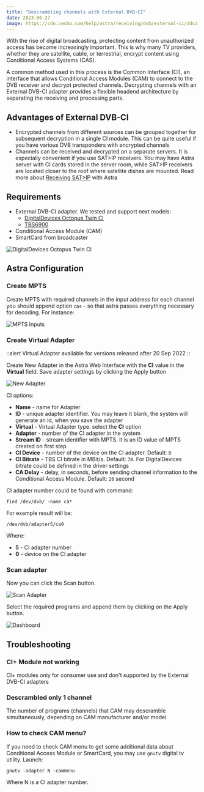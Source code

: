 ```yaml
---
title: "Descrambling channels with External DVB-CI"
date: 2023-06-27
image: https://cdn.cesbo.com/help/astra/receiving/dvb/external-ci/ddci.jpg
---
```


With the rise of digital broadcasting, protecting content from unauthorized access has become increasingly important. This is why many TV providers, whether they are satellite, cable, or terrestrial, encrypt content using Conditional Access Systems (CAS).

A common method used in this process is the Common Interface (CI), an interface that allows Conditional Access Modules (CAM) to connect to the DVB receiver and decrypt protected channels. Decrypting channels with an External DVB-CI adapter provides a flexible headend architecture by separating the receiving and processing parts.

## Advantages of External DVB-CI

- Encrypted channels from different sources can be grouped together for subsequent decryption in a single CI module. This can be quite useful if you have various DVB transponders with encrypted channels
- Channels can be received and decrypted on a separate servers. It is especially convenient if you use SAT>IP receivers. You may have Astra server with CI cards stored in the server room, while SAT>IP receivers are located closer to the roof where satellite dishes are mounted. Read more about [Receiving SAT>IP](./satip-client) with Astra

## Requirements

- External DVB-CI adapter. We tested and support next models:
    - [DigitalDevices Octopus Twin CI](https://www.digital-devices.eu/shop/en/accessoires/bridge/266/digital-devices-octopus-twin-ci-double-ci-slot-with-2-expansionports)
    - [TBS6900](https://www.tbsdtv.com/products/tbs6900-dvb-dual-pci-e-card.html)
- Conditional Access Module (CAM)
- SmartCard from broadcaster

![DigitalDevices Octopus Twin CI](https://cdn.cesbo.com/help/astra/receiving/dvb/external-ci/ddci.jpg)

## Astra Configuration

### Create MPTS

Create MPTS with required channels in the input address for each channel you should append option `cas` - so that astra passes everything necessary for decoding. For instance:

![MPTS Inputs](https://cdn.cesbo.com/help/astra/receiving/dvb/external-ci/mpts.png)

### Create Virtual Adapter

::alert
Virtual Adapter available for versions released after 20 Sep 2022
::

Create New Adapter in the Astra Web Interface with the **CI** value in the **Virtual** field. Save adapter settings by clicking the Apply button

![New Adapter](https://cdn.cesbo.com/help/astra/receiving/dvb/external-ci/new-adapter.png)

CI options:

- **Name** - name for Adapter
- **ID** - unique adapter identifier. You may leave it blank, the system will generate an id, when you save the adapter
- **Virtual** - Virtual Adapter type. select the **CI** option
- **Adapter** - number of the CI adapter in the system
- **Stream ID** - stream identifier with MPTS. it is an ID value of MPTS created on first step
- **CI Device** - number of the device on the CI adapter. Default: `0`
- **CI Bitrate** - TBS CI bitrate in MBit/s. Default: `70`. For DigitalDevices bitrate could be defined in the driver settings
- **CA Delay** - delay, in seconds, before sending channel information to the Conditional Access Module. Default: `20` second

CI adapter number could be found with command:

```
find /dev/dvb/ -name ca*
```

For example result will be:

```
/dev/dvb/adapter5/ca0
```

Where:

- **5** - CI adapter number
- **0** - device on the CI adapter

### Scan adapter

Now you can click the Scan button.

![Scan Adapter](https://cdn.cesbo.com/help/astra/receiving/dvb/external-ci/scan.png)

Select the required programs and append them by clicking on the Apply button.

![Dashboard](https://cdn.cesbo.com/help/astra/receiving/dvb/external-ci/dashboard.png)

## Troubleshooting

### CI+ Module not working

CI+ modules only for consumer use and don't supported by the External DVB-CI adapters

### Descrambled only 1 channel

The number of programs (channels) that CAM may descramble simultaneously, depending on CAM manufacturer and/or model

### How to check CAM menu?

If you need to check CAM menu to get some additional data about Conditional Access Module or SmartCard, you may use `gnutv` digital tv utility. Launch:

```
gnutv -adapter N -cammenu
```

Where N is a CI adapter number.
